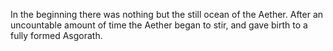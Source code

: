 In the beginning there was nothing but the still ocean of the Aether.
After an uncountable amount of time the Aether began to stir, and gave birth to a fully formed Asgorath. 